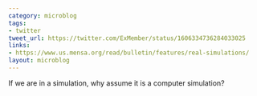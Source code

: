 ```yaml
---
category: microblog
tags:
- twitter
tweet_url: https://twitter.com/ExMember/status/1606334736284033025
links:
- https://www.us.mensa.org/read/bulletin/features/real-simulations/
layout: microblog
---
```

If we are in a simulation, why assume it is a computer simulation?
